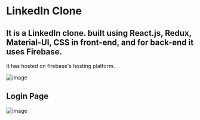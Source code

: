 # LinkedIn Clone

## It is a LinkedIn clone. built using React.js, Redux, Material-UI, CSS in front-end, and for back-end it uses Firebase. 
It has hosted on firebase's hosting platform.

![image](https://user-images.githubusercontent.com/73797796/135116586-223cb37d-9f96-4b7e-880a-a6f81faf51b3.png)

## Login Page

![image](https://user-images.githubusercontent.com/73797796/135116697-31a3a0b5-63f6-4bd4-a8a4-e1d2c492e6ff.png)
